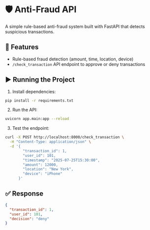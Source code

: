 # 🛡️ Anti-Fraud API

A simple rule-based anti-fraud system built with FastAPI that detects suspicious transactions.

## 🚀 Features

- Rule-based fraud detection (amount, time, location, device)
- `/check_transaction` API endpoint to approve or deny transactions

## ▶️ Running the Project

1. Install dependencies:
```bash
pip install -r requirements.txt
```

2. Run the API:
```bash
uvicorn app.main:app --reload
```

3. Test the endpoint:
```bash
curl -X POST http://localhost:8000/check_transaction \
  -H "Content-Type: application/json" \
  -d '{
        "transaction_id": 1,
        "user_id": 101,
        "timestamp": "2025-07-25T15:30:00",
        "amount": 12000,
        "location": "New York",
        "device": "iPhone"
      }'
```

## ✅ Response
```json
{
  "transaction_id": 1,
  "user_id": 101,
  "decision": "deny"
}
```
